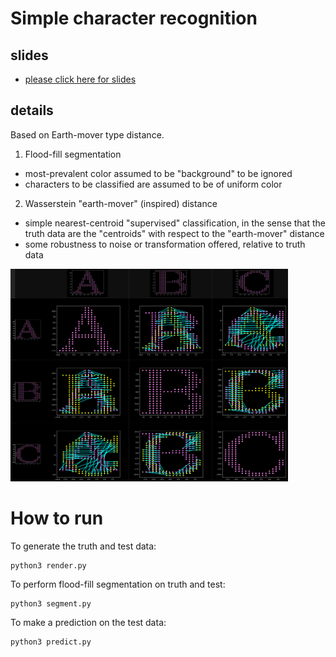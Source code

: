 # Simple character recognition
## slides
* [please click here for slides](https://github.com/bcgov/bcgov-python-presentations/blob/master/presentations/20210526_simple_character_recognition/slides/20210526_arithmancy.pdf)
## details
Based on Earth-mover type distance.

1) Flood-fill segmentation
* most-prevalent color assumed to be "background" to be ignored
* characters to be classified are assumed to be of uniform color

2) Wasserstein "earth-mover" (inspired) distance
* simple nearest-centroid "supervised" classification, in the sense that the truth data are the "centroids" with respect to the "earth-mover" distance
* some robustness to noise or transformation offered, relative to truth data

<img src="fig/table.png" width="444px">

# How to run
To generate the truth and test data:

```
python3 render.py
```

To perform flood-fill segmentation on truth and test:

```
python3 segment.py
```

To make a prediction on the test data:

```
python3 predict.py
```


